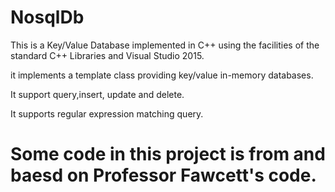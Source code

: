 # NosqlDb
This is a  Key/Value Database implemented in C++ using the facilities of the standard C++ Libraries and Visual Studio 2015.

it implements a template class providing key/value in-memory databases.

It support query,insert, update and delete.

It supports regular expression matching query.


# Some code in this project is from and baesd on Professor Fawcett's code.
